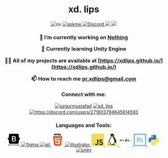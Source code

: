 <div align="center">
  <h1>xd. lips</h1>

<img alt="os" src="https://img.shields.io/badge/os-Windows%2011-blue" />
<a href="https://discord.com/users/271603794645614593">
<img alt="askme" src="https://img.shields.io/badge/Ask%20me-anything-1abc9c.svg" />
</a>
<a href="https://discord.com/users/271603794645614593"><img alt="Discord" src="https://img.shields.io/badge/xdlips%230001-7289DA?style=flat&logo=discord&logoColor=white"/>
</a>
<a  href="mailto:pr.xdlips@gmail.com"> 
<img src="https://img.shields.io/badge/Mail-D14836?logo=gmail&logoColor=white"/>
</a>
<a href="https://xdlips.github.io">
<img src="https://img.shields.io/badge/Portfolio-D14836?&logoColor=white&color=yellow"/>
</a>
<h4>
<h3>

🔭 I’m currently working on [Nothing](https://discord.gg/qWA6PusJ)

🌱 Currently learning **Unity Engine**

👨‍💻 All of my projects are available at [https://xdlips.github.io/](https://xdlips.github.io/)

📫 How to reach me **pr.xdlips@gmail.com**

<h3 align="center">Connect with me:</h3>
<p align="center">
<a href="https://instagram.com/ozgurmustafad" target="blank"><img align="center" src="https://raw.githubusercontent.com/rahuldkjain/github-profile-readme-generator/master/src/images/icons/Social/instagram.svg" alt="ozgurmustafad" height="30" width="40" /></a>
<a href="https://www.youtube.com/c/xd. lips" target="blank"><img align="center" src="https://raw.githubusercontent.com/rahuldkjain/github-profile-readme-generator/master/src/images/icons/Social/youtube.svg" alt="xd. lips" height="30" width="40" /></a>
<a href="https://discord.gg/https://discord.com/users/271603794645614593" target="blank"><img align="center" src="https://raw.githubusercontent.com/rahuldkjain/github-profile-readme-generator/master/src/images/icons/Social/discord.svg" alt="https://discord.com/users/271603794645614593" height="30" width="40" /></a>
</p>

<h3 align="center">Languages and Tools:</h3>
<p align="center"> <a href="https://getbootstrap.com" target="_blank" rel="noreferrer"> <img src="https://raw.githubusercontent.com/devicons/devicon/master/icons/bootstrap/bootstrap-plain-wordmark.svg" alt="bootstrap" width="40" height="40"/> </a> <a href="https://www.figma.com/" target="_blank" rel="noreferrer"> <img src="https://www.vectorlogo.zone/logos/figma/figma-icon.svg" alt="figma" width="40" height="40"/> </a> <a href="https://git-scm.com/" target="_blank" rel="noreferrer"> <img src="https://www.vectorlogo.zone/logos/git-scm/git-scm-icon.svg" alt="git" width="40" height="40"/> </a> <a href="https://www.w3.org/html/" target="_blank" rel="noreferrer"> <img src="https://raw.githubusercontent.com/devicons/devicon/master/icons/html5/html5-original-wordmark.svg" alt="html5" width="40" height="40"/> </a> <a href="https://www.adobe.com/in/products/illustrator.html" target="_blank" rel="noreferrer"> <img src="https://www.vectorlogo.zone/logos/adobe_illustrator/adobe_illustrator-icon.svg" alt="illustrator" width="40" height="40"/> </a> <a href="https://developer.mozilla.org/en-US/docs/Web/JavaScript" target="_blank" rel="noreferrer"> <img src="https://raw.githubusercontent.com/devicons/devicon/master/icons/javascript/javascript-original.svg" alt="javascript" width="40" height="40"/> </a> <a href="https://www.linux.org/" target="_blank" rel="noreferrer"> <img src="https://raw.githubusercontent.com/devicons/devicon/master/icons/linux/linux-original.svg" alt="linux" width="40" height="40"/> </a> <a href="https://nodejs.org" target="_blank" rel="noreferrer"> <img src="https://raw.githubusercontent.com/devicons/devicon/master/icons/nodejs/nodejs-original-wordmark.svg" alt="nodejs" width="40" height="40"/> </a> <a href="https://www.photoshop.com/en" target="_blank" rel="noreferrer"> <img src="https://raw.githubusercontent.com/devicons/devicon/master/icons/photoshop/photoshop-line.svg" alt="photoshop" width="40" height="40"/> </a> <a href="https://www.python.org" target="_blank" rel="noreferrer"> <img src="https://raw.githubusercontent.com/devicons/devicon/master/icons/python/python-original.svg" alt="python" width="40" height="40"/> </a> <a href="https://unity.com/" target="_blank" rel="noreferrer"> <img src="https://www.vectorlogo.zone/logos/unity3d/unity3d-icon.svg" alt="unity" width="40" height="40"/> </a> </p>
